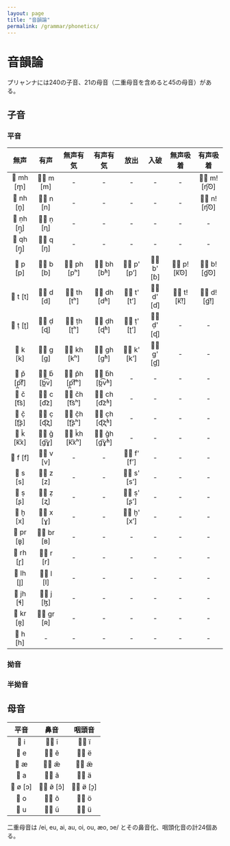 ```yaml
---
layout: page
title: "音韻論"
permalink: /grammar/phonetics/
---
```


# 音韻論

プリャンナには240の子音、21の母音（二重母音を含めると45の母音）がある。

## 子音

### 平音

|無声|有声|無声有気|有声有気|放出|入破|無声吸着|有声吸着|
|:--:|:--:|:--:|:--:|:--:|:--:|:--:|:--:|
| mh \[m̥\]| m \[m\]|-|-|-|-|-| m! \[ŋ͡ʘ\]|
| nh \[n̥\]| n \[n\]|-|-|-|-|-| n! \[ŋ͡ʘ\]|
| ṇh \[ɳ̥\]| ṇ \[ɳ\]|-|-|-|-|-|-|
| qh \[ŋ̥\]| q \[ŋ\]|-|-|-|-|-|-|
| p \[p\]| b \[b\]| ph \[pʰ\]| bh \[bʱ\]| p' \[pʼ\]| b' \[ɓ\]| p! \[k͡ʘ\]| b! \[ɡ͡ʘ\]|
| t \[t\]| d \[d\]| th \[tʰ\]| dh \[dʱ\]| t' \[tʼ\]| d' \[ɗ\]| t! \[k͡ǃ\]| d! \[ɡ͡ǃ\]|
| ṭ \[ʈ\]| ḍ \[ɖ\]| ṭh \[ʈʰ\]| ḍh \[ɖʱ\]| ṭ' \[ʈʼ\]| ḍ' \[ᶑ\]|-|-|
| k \[k\]| g \[g\]| kh \[kʰ\]| gh \[gʱ\]| k' \[kʼ\]| g' \[ɠ\]|-|-|
| p̌ \[p̪͡f\]| b̌ \[b̪͡v\]| p̌h \[p̪͡fʰ\]| b̌h \[b̪͡vʱ\]|-|-|-|-|
| č \[t͡s\]| c \[d͡z\]| čh \[t͡sʰ\]| ch \[d͡zʱ\]|-|-|-|-|
| č̣ \[ʈ͡ʂ\]| c̣ \[ɖ͡ʐ\]| č̣h \[ʈ͡ʂʰ\]| c̣h \[ɖ͡ʐʱ\]|-|-|-|-|
| ǩ \[k͡x\]| ǧ \[ɡ͡ɣ\]| ǩh \[k͡xʰ\]| ǧh \[ɡ͡ɣʱ\]|-|-|-|-|
| f \[f\]| v \[v\]|-|-| f' \[fʼ\]|-|-|-|
| s \[s\]| z \[z\]|-|-| s' \[sʼ\]|-|-|-|
| ṣ \[ʂ\]| ẓ \[ʐ\]|-|-| ṣ' \[ʂʼ\]|-|-|-|
| ḫ \[x\]| x \[ɣ\]|-|-| ḫ' \[xʼ\]|-|-|-|
| pr \[ʙ̥\]| br \[ʙ\]|-|-|-|-|-|-|
| rh \[r̥\]| r \[r\]|-|-|-|-|-|-|
| lh \[l̥\]| l \[l\]|-|-|-|-|-|-|
| jh \[ɬ\]| j \[ɮ\]|-|-|-|-|-|-|
| kr \[ʀ̥\]| gr \[ʀ\]|-|-|-|-|-|-|
| h \[h\]|-|-|-|-|-|-|-|

### 拗音

### 半拗音

## 母音

|平音|鼻音|咽頭音|
|:--:|:--:|:--:|
| i| ĩ| ï|
| e| ẽ| ë|
| æ| æ̃| æ̈|
| a| ã| ä|
| ø \[ɔ\]| ø̃ \[ɔ̃\]| ø̈ \[ɔ̙\]|
| o| õ| ö|
| u| ũ| ü|

二重母音は <span class='ipa'>/ei, eu, ai, au, oi, ou, æo, ɔe/</span> とその鼻音化、咽頭化音の計24個ある。